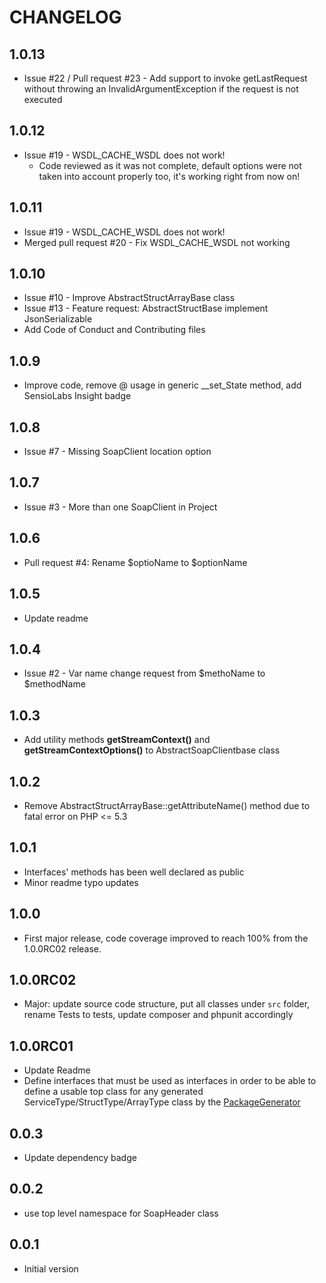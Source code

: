 # CHANGELOG

## 1.0.13
- Issue #22 / Pull request #23 - Add support to invoke getLastRequest without throwing an InvalidArgumentException if the request is not executed

## 1.0.12
- Issue #19 - WSDL_CACHE_WSDL does not work!
    - Code reviewed as it was not complete, default options were not taken into account properly too, it's working right from now on!

## 1.0.11
- Issue #19 - WSDL_CACHE_WSDL does not work!
- Merged pull request #20 - Fix WSDL_CACHE_WSDL not working

## 1.0.10
- Issue #10 - Improve AbstractStructArrayBase class
- Issue #13 - Feature request: AbstractStructBase implement JsonSerializable
- Add Code of Conduct and Contributing files

## 1.0.9
- Improve code, remove @ usage in generic __set_State method, add SensioLabs Insight badge

## 1.0.8
- Issue #7 - Missing SoapClient location option

## 1.0.7
- Issue #3 - More than one SoapClient in Project

## 1.0.6
- Pull request #4: Rename $optioName to $optionName

## 1.0.5
- Update readme

## 1.0.4
- Issue #2 - Var name change request from $methoName to $methodName

## 1.0.3
- Add utility methods **getStreamContext()** and **getStreamContextOptions()** to AbstractSoapClientbase class

## 1.0.2
- Remove AbstractStructArrayBase::getAttributeName() method due to fatal error on PHP <= 5.3

## 1.0.1
- Interfaces' methods has been well declared as public
- Minor readme typo updates

## 1.0.0
- First major release, code coverage improved to reach 100% from the 1.0.0RC02 release.

## 1.0.0RC02
- Major: update source code structure, put all classes under ```src``` folder, rename Tests to tests, update composer and phpunit accordingly

## 1.0.0RC01
- Update Readme
- Define interfaces that must be used as interfaces in order to be able to define a usable top class for any generated ServiceType/StructType/ArrayType class by the [PackageGenerator](https://github.com/WsdlToPhp/PackageGenerator)

## 0.0.3
- Update dependency badge

## 0.0.2
- use top level namespace for SoapHeader class

## 0.0.1
- Initial version
